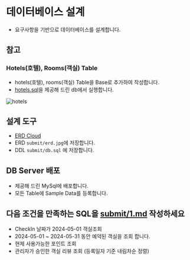 # 데이터베이스 설계

* 요구사항을 기반으로 데이터베이스를 설계합니다.

## 참고

### Hotels(호텔), Rooms(객실) Table

* hotels(호텔), rooms(객실) Table을 Base로 추가하여 작성합니다.
* [hotels.sql](..%2Fhotels.sql)을 제공해 드린 db에서 실행합니다.

![hotels](./images/hotels.png)

## 설계 도구

* [ERD Cloud](https://www.erdcloud.com)
* ERD `submit/erd.jpg`에 저장합니다.
* DDL `submit/db.sql` 에 저장합니다.

## DB Server 배포

* 제공해 드린 MySql에 배포합니다.
* 모든 Table에 Sample Data를 등록합니다.

## 다음 조건을 만족하는 SQL을 [submit/1.md](./../../submit/1.md) 작성하세요

* CheckIn 날짜가 2024-05-01 객실조회
* 2024-05-01 ~ 2024-05-31 동안 예약된 객실을 조회 합니다.
* 현제 사용가능한 포인트 조회
* 관리자가 승인한 객실 리뷰 조회 (등록일자 기준 내림차순 정렬)